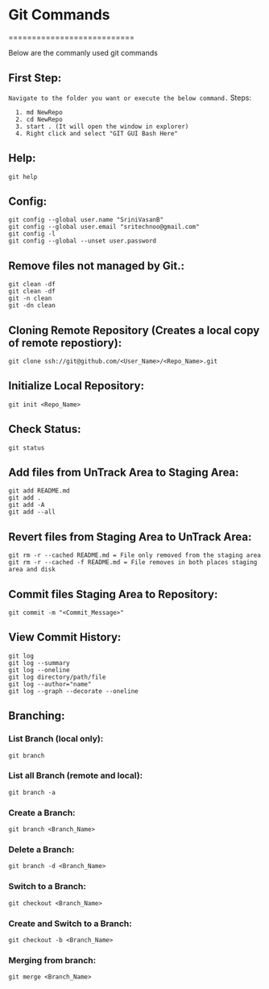 # Git Commands
===========================

Below are the commanly used git commands

## First Step:
  `Navigate to the folder you want or execute the below command.`
  Steps: 
    
      1. md NewRepo
      2. cd NewRepo
      3. start . (It will open the window in explorer)
      4. Right click and select "GIT GUI Bash Here"

## Help:
    git help

## Config:
    git config --global user.name "SriniVasanB"
    git config --global user.email "sritechnoo@gmail.com"
    git config -l
    git config --global --unset user.password 

## Remove files not managed by Git.:
    git clean -df 
    git clean -df 
    git -n clean 
    git -dn clean

## Cloning Remote Repository (Creates a local copy of remote repostiory):
    git clone ssh://git@github.com/<User_Name>/<Repo_Name>.git

## Initialize Local Repository:
    git init <Repo_Name>

## Check Status:
    git status

## Add files from UnTrack Area to Staging Area:
    git add README.md
    git add .
    git add -A
    git add --all

## Revert files from Staging Area to UnTrack Area:
    git rm -r --cached README.md = File only removed from the staging area
    git rm -r --cached -f README.md = File removes in both places staging area and disk

## Commit files Staging Area to Repository:
    git commit -m "<Commit_Message>"

## View Commit History:
    git log
    git log --summary
    git log --oneline 
    git log directory/path/file 
    git log --author="name" 
    git log --graph --decorate --oneline

## Branching:
  ### List Branch (local only):
    git branch 
  ### List all Branch (remote and local):
    git branch -a 
  ### Create a Branch:
    git branch <Branch_Name> 
  ### Delete a Branch:
    git branch -d <Branch_Name> 
  ### Switch to a Branch:
    git checkout <Branch_Name>     
  ### Create and Switch to a Branch:
    git checkout -b <Branch_Name>      
  ### Merging from branch:
    git merge <Branch_Name>